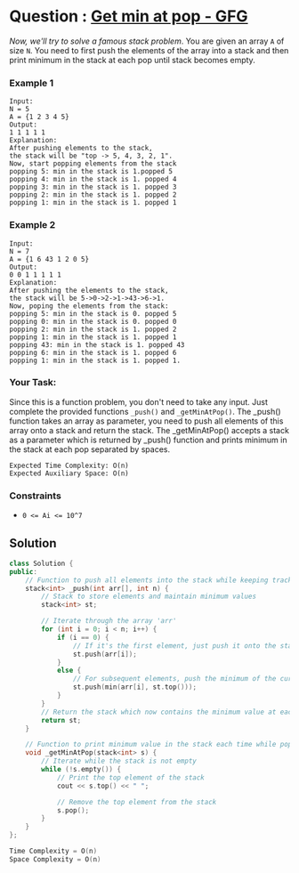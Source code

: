 # Question : [Get min at pop - GFG](https://www.geeksforgeeks.org/problems/get-min-at-pop/1)

_Now, we'll try to solve a famous stack problem_.
You are given an array `A` of size `N`. You need to first push the elements of the array into a stack and then print minimum in the stack at each pop until stack becomes empty.

### Example 1

```
Input:
N = 5
A = {1 2 3 4 5}
Output:
1 1 1 1 1
Explanation:
After pushing elements to the stack,
the stack will be "top -> 5, 4, 3, 2, 1".
Now, start popping elements from the stack
popping 5: min in the stack is 1.popped 5
popping 4: min in the stack is 1. popped 4
popping 3: min in the stack is 1. popped 3
popping 2: min in the stack is 1. popped 2
popping 1: min in the stack is 1. popped 1
```

### Example 2

```
Input:
N = 7
A = {1 6 43 1 2 0 5}
Output:
0 0 1 1 1 1 1
Explanation:
After pushing the elements to the stack,
the stack will be 5->0->2->1->43->6->1.
Now, poping the elements from the stack:
popping 5: min in the stack is 0. popped 5
popping 0: min in the stack is 0. popped 0
popping 2: min in the stack is 1. popped 2
popping 1: min in the stack is 1. popped 1
popping 43: min in the stack is 1. popped 43
popping 6: min in the stack is 1. popped 6
popping 1: min in the stack is 1. popped 1.
```

### Your Task:

Since this is a function problem, you don't need to take any input. Just complete the provided functions `_push()` and `_getMinAtPop()`. The \_push() function takes an array as parameter, you need to push all elements of this array onto a stack and return the stack. The \_getMinAtPop() accepts a stack as a parameter which is returned by \_push() function and prints minimum in the stack at each pop separated by spaces.

```
Expected Time Complexity: O(n)
Expected Auxiliary Space: O(n)
```

### Constraints

-   `0 <= Ai <= 10^7`

## Solution

```Cpp
class Solution {
public:
    // Function to push all elements into the stack while keeping track of the minimum
    stack<int> _push(int arr[], int n) {
        // Stack to store elements and maintain minimum values
        stack<int> st;

        // Iterate through the array 'arr'
        for (int i = 0; i < n; i++) {
            if (i == 0) {
                // If it's the first element, just push it onto the stack
                st.push(arr[i]);
            }
            else {
                // For subsequent elements, push the minimum of the current element and the top of the stack
                st.push(min(arr[i], st.top()));
            }
        }
        // Return the stack which now contains the minimum value at each level
        return st;
    }

    // Function to print minimum value in the stack each time while popping
    void _getMinAtPop(stack<int> s) {
        // Iterate while the stack is not empty
        while (!s.empty()) {
            // Print the top element of the stack
            cout << s.top() << " ";

            // Remove the top element from the stack
            s.pop();
        }
    }
};

Time Complexity = O(n)
Space Complexity = O(n)
```
